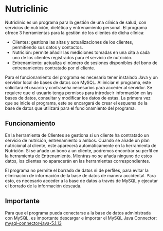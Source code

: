 # Nutriclinic

Nutriclinic es un programa para la gestión de una clínica de salud, con servicios de nutrición, dietética y entrenamiento personal.
El programa ofrece 3 herramientas para la gestión de los clientes de dicha clínica:
- Clientes: gestiona las altas y actualizaciones de los clientes, permitiendo sus datos y contactos.
- Nutrición: permite añadir las mediciones tomadas en una cita a cada uno de los clientes registrados para el servicio de nutrición.
- Entrenamiento: actualiza el número de sesiones disponibles del bono de entrenamientos contratado por el cliente. 

Para el funcionamiento del programa es necesario tener instalado Java y un servidor local de bases de datos con MySQL.
Al iniciar el programa, este solicitará el usuario y contraseña necesarios para acceder al servidor. Se requiere que el usuario tenga permisos para introducir información en las bases de datos, consultar y modificar los datos de estas. 
La primera vez que se inicie el programa, este se encargará de crear el esquema de la base de datos que utilizará para el funcionamiento del programa. 


## Funcionamiento

En la herramienta de Clientes se gestiona si un cliente ha contratado un servicio de nutrición, entrenamiento o ambos. 
Cuando se añade un plan nutricional al cliente, este aparecerá automáticamente en la herramienta de Nutrición. Si se añade un bono a un cliente, podremos encontrar su perfil en la herramienta de Entrenamiento.
Mientras no se añada ninguno de estos datos, los clientes no aparecerán en las herramientas correspondientes. 

El programa no permite el borrado de datos ni de perfiles, para evitar la eliminación de información de la base de datos de manera accidental. Para esto, es necesario acceder a la base de datos a través de MySQL y ejecutar el borrado de la información deseada.


## Importante

Para que el programa pueda conectarse a la base de datos administrada con MySQL, es importante descargar e importar el MySQL Java Connector: [mysql-connector-java-5.1.13](http://www.java2s.com/Code/JarDownload/mysql/mysql-connector-java-5.1.13.jar.zip)
